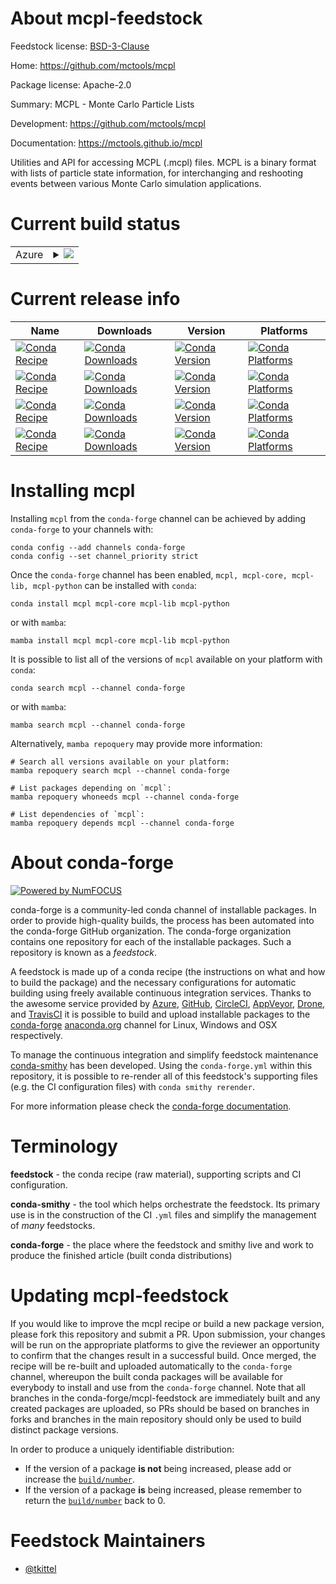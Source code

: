 About mcpl-feedstock
====================

Feedstock license: [BSD-3-Clause](https://github.com/conda-forge/mcpl-feedstock/blob/main/LICENSE.txt)

Home: https://github.com/mctools/mcpl

Package license: Apache-2.0

Summary: MCPL - Monte Carlo Particle Lists

Development: https://github.com/mctools/mcpl

Documentation: https://mctools.github.io/mcpl

Utilities and API for accessing MCPL (.mcpl) files. MCPL is a binary
format with lists of particle state information, for interchanging and
reshooting events between various Monte Carlo simulation applications.


Current build status
====================


<table>
    
  <tr>
    <td>Azure</td>
    <td>
      <details>
        <summary>
          <a href="https://dev.azure.com/conda-forge/feedstock-builds/_build/latest?definitionId=17655&branchName=main">
            <img src="https://dev.azure.com/conda-forge/feedstock-builds/_apis/build/status/mcpl-feedstock?branchName=main">
          </a>
        </summary>
        <table>
          <thead><tr><th>Variant</th><th>Status</th></tr></thead>
          <tbody><tr>
              <td>linux_64</td>
              <td>
                <a href="https://dev.azure.com/conda-forge/feedstock-builds/_build/latest?definitionId=17655&branchName=main">
                  <img src="https://dev.azure.com/conda-forge/feedstock-builds/_apis/build/status/mcpl-feedstock?branchName=main&jobName=linux&configuration=linux%20linux_64_" alt="variant">
                </a>
              </td>
            </tr><tr>
              <td>linux_aarch64</td>
              <td>
                <a href="https://dev.azure.com/conda-forge/feedstock-builds/_build/latest?definitionId=17655&branchName=main">
                  <img src="https://dev.azure.com/conda-forge/feedstock-builds/_apis/build/status/mcpl-feedstock?branchName=main&jobName=linux&configuration=linux%20linux_aarch64_" alt="variant">
                </a>
              </td>
            </tr><tr>
              <td>osx_64</td>
              <td>
                <a href="https://dev.azure.com/conda-forge/feedstock-builds/_build/latest?definitionId=17655&branchName=main">
                  <img src="https://dev.azure.com/conda-forge/feedstock-builds/_apis/build/status/mcpl-feedstock?branchName=main&jobName=osx&configuration=osx%20osx_64_" alt="variant">
                </a>
              </td>
            </tr><tr>
              <td>osx_arm64</td>
              <td>
                <a href="https://dev.azure.com/conda-forge/feedstock-builds/_build/latest?definitionId=17655&branchName=main">
                  <img src="https://dev.azure.com/conda-forge/feedstock-builds/_apis/build/status/mcpl-feedstock?branchName=main&jobName=osx&configuration=osx%20osx_arm64_" alt="variant">
                </a>
              </td>
            </tr><tr>
              <td>win_64</td>
              <td>
                <a href="https://dev.azure.com/conda-forge/feedstock-builds/_build/latest?definitionId=17655&branchName=main">
                  <img src="https://dev.azure.com/conda-forge/feedstock-builds/_apis/build/status/mcpl-feedstock?branchName=main&jobName=win&configuration=win%20win_64_" alt="variant">
                </a>
              </td>
            </tr>
          </tbody>
        </table>
      </details>
    </td>
  </tr>
</table>

Current release info
====================

| Name | Downloads | Version | Platforms |
| --- | --- | --- | --- |
| [![Conda Recipe](https://img.shields.io/badge/recipe-mcpl-green.svg)](https://anaconda.org/conda-forge/mcpl) | [![Conda Downloads](https://img.shields.io/conda/dn/conda-forge/mcpl.svg)](https://anaconda.org/conda-forge/mcpl) | [![Conda Version](https://img.shields.io/conda/vn/conda-forge/mcpl.svg)](https://anaconda.org/conda-forge/mcpl) | [![Conda Platforms](https://img.shields.io/conda/pn/conda-forge/mcpl.svg)](https://anaconda.org/conda-forge/mcpl) |
| [![Conda Recipe](https://img.shields.io/badge/recipe-mcpl--core-green.svg)](https://anaconda.org/conda-forge/mcpl-core) | [![Conda Downloads](https://img.shields.io/conda/dn/conda-forge/mcpl-core.svg)](https://anaconda.org/conda-forge/mcpl-core) | [![Conda Version](https://img.shields.io/conda/vn/conda-forge/mcpl-core.svg)](https://anaconda.org/conda-forge/mcpl-core) | [![Conda Platforms](https://img.shields.io/conda/pn/conda-forge/mcpl-core.svg)](https://anaconda.org/conda-forge/mcpl-core) |
| [![Conda Recipe](https://img.shields.io/badge/recipe-mcpl--lib-green.svg)](https://anaconda.org/conda-forge/mcpl-lib) | [![Conda Downloads](https://img.shields.io/conda/dn/conda-forge/mcpl-lib.svg)](https://anaconda.org/conda-forge/mcpl-lib) | [![Conda Version](https://img.shields.io/conda/vn/conda-forge/mcpl-lib.svg)](https://anaconda.org/conda-forge/mcpl-lib) | [![Conda Platforms](https://img.shields.io/conda/pn/conda-forge/mcpl-lib.svg)](https://anaconda.org/conda-forge/mcpl-lib) |
| [![Conda Recipe](https://img.shields.io/badge/recipe-mcpl--python-green.svg)](https://anaconda.org/conda-forge/mcpl-python) | [![Conda Downloads](https://img.shields.io/conda/dn/conda-forge/mcpl-python.svg)](https://anaconda.org/conda-forge/mcpl-python) | [![Conda Version](https://img.shields.io/conda/vn/conda-forge/mcpl-python.svg)](https://anaconda.org/conda-forge/mcpl-python) | [![Conda Platforms](https://img.shields.io/conda/pn/conda-forge/mcpl-python.svg)](https://anaconda.org/conda-forge/mcpl-python) |

Installing mcpl
===============

Installing `mcpl` from the `conda-forge` channel can be achieved by adding `conda-forge` to your channels with:

```
conda config --add channels conda-forge
conda config --set channel_priority strict
```

Once the `conda-forge` channel has been enabled, `mcpl, mcpl-core, mcpl-lib, mcpl-python` can be installed with `conda`:

```
conda install mcpl mcpl-core mcpl-lib mcpl-python
```

or with `mamba`:

```
mamba install mcpl mcpl-core mcpl-lib mcpl-python
```

It is possible to list all of the versions of `mcpl` available on your platform with `conda`:

```
conda search mcpl --channel conda-forge
```

or with `mamba`:

```
mamba search mcpl --channel conda-forge
```

Alternatively, `mamba repoquery` may provide more information:

```
# Search all versions available on your platform:
mamba repoquery search mcpl --channel conda-forge

# List packages depending on `mcpl`:
mamba repoquery whoneeds mcpl --channel conda-forge

# List dependencies of `mcpl`:
mamba repoquery depends mcpl --channel conda-forge
```


About conda-forge
=================

[![Powered by
NumFOCUS](https://img.shields.io/badge/powered%20by-NumFOCUS-orange.svg?style=flat&colorA=E1523D&colorB=007D8A)](https://numfocus.org)

conda-forge is a community-led conda channel of installable packages.
In order to provide high-quality builds, the process has been automated into the
conda-forge GitHub organization. The conda-forge organization contains one repository
for each of the installable packages. Such a repository is known as a *feedstock*.

A feedstock is made up of a conda recipe (the instructions on what and how to build
the package) and the necessary configurations for automatic building using freely
available continuous integration services. Thanks to the awesome service provided by
[Azure](https://azure.microsoft.com/en-us/services/devops/), [GitHub](https://github.com/),
[CircleCI](https://circleci.com/), [AppVeyor](https://www.appveyor.com/),
[Drone](https://cloud.drone.io/welcome), and [TravisCI](https://travis-ci.com/)
it is possible to build and upload installable packages to the
[conda-forge](https://anaconda.org/conda-forge) [anaconda.org](https://anaconda.org/)
channel for Linux, Windows and OSX respectively.

To manage the continuous integration and simplify feedstock maintenance
[conda-smithy](https://github.com/conda-forge/conda-smithy) has been developed.
Using the ``conda-forge.yml`` within this repository, it is possible to re-render all of
this feedstock's supporting files (e.g. the CI configuration files) with ``conda smithy rerender``.

For more information please check the [conda-forge documentation](https://conda-forge.org/docs/).

Terminology
===========

**feedstock** - the conda recipe (raw material), supporting scripts and CI configuration.

**conda-smithy** - the tool which helps orchestrate the feedstock.
                   Its primary use is in the construction of the CI ``.yml`` files
                   and simplify the management of *many* feedstocks.

**conda-forge** - the place where the feedstock and smithy live and work to
                  produce the finished article (built conda distributions)


Updating mcpl-feedstock
=======================

If you would like to improve the mcpl recipe or build a new
package version, please fork this repository and submit a PR. Upon submission,
your changes will be run on the appropriate platforms to give the reviewer an
opportunity to confirm that the changes result in a successful build. Once
merged, the recipe will be re-built and uploaded automatically to the
`conda-forge` channel, whereupon the built conda packages will be available for
everybody to install and use from the `conda-forge` channel.
Note that all branches in the conda-forge/mcpl-feedstock are
immediately built and any created packages are uploaded, so PRs should be based
on branches in forks and branches in the main repository should only be used to
build distinct package versions.

In order to produce a uniquely identifiable distribution:
 * If the version of a package **is not** being increased, please add or increase
   the [``build/number``](https://docs.conda.io/projects/conda-build/en/latest/resources/define-metadata.html#build-number-and-string).
 * If the version of a package **is** being increased, please remember to return
   the [``build/number``](https://docs.conda.io/projects/conda-build/en/latest/resources/define-metadata.html#build-number-and-string)
   back to 0.

Feedstock Maintainers
=====================

* [@tkittel](https://github.com/tkittel/)

